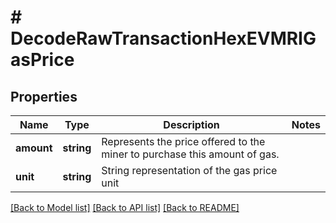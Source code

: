 # # DecodeRawTransactionHexEVMRIGasPrice

## Properties

Name | Type | Description | Notes
------------ | ------------- | ------------- | -------------
**amount** | **string** | Represents the price offered to the miner to purchase this amount of gas. |
**unit** | **string** | String representation of the gas price unit |

[[Back to Model list]](../../README.md#models) [[Back to API list]](../../README.md#endpoints) [[Back to README]](../../README.md)
